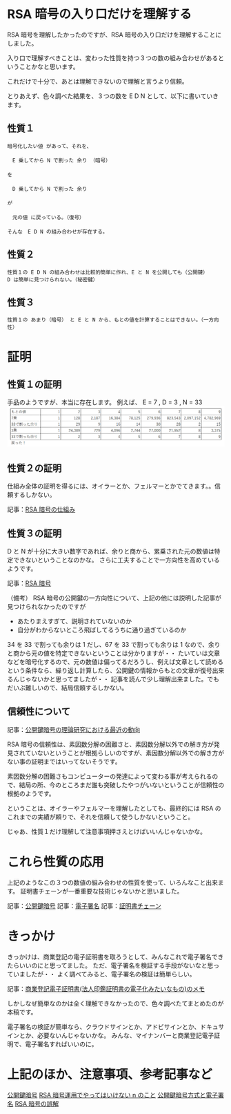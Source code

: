 # RSA 暗号の入り口だけを理解する

RSA 暗号を理解したかったのですが、RSA 暗号の入り口だけを理解することにしました。

入り口で理解すべきことは、変わった性質を持つ３つの数の組み合わせがあるということかなと思います。

これだけで十分で、あとは理解できないので理解と言うより信頼。

とりあえず、色々調べた結果を、３つの数を E D N として、以下に書いていきます。

## 性質１

```
暗号化したい値 があって、それを、

　E 乗してから N で割った 余り （暗号）

を

　D 乗してから N で割った 余り

が

　元の値 に戻っている。（復号）

そんな　E D N の組み合わせが存在する。
```

## 性質２

```
性質１の E D N の組み合わせは比較的簡単に作れ、E と N を公開しても（公開鍵）
D は簡単に見つけられない。（秘密鍵）
```

## 性質３

```
性質１の あまり（暗号） と E と N から、もとの値を計算することはできない。（一方向性）
```

# 証明

## 性質１の証明

手品のようですが、本当に存在します。 例えば、 E = 7 , D = 3 , N = 33
![](22/02/rsa-01.png)

## 性質２の証明

仕組み全体の証明を得るには、オイラーとか、フェルマーとかでてきます。。信頼するしかない。

記事：[RSA 暗号の仕組み](https://qiita.com/YutaKase6/items/cd9e26d723809dc85928)

## 性質３の証明

D と N が十分に大きい数字であれば、余りと商から、累乗された元の数値は特定できないということなのかな。
さらに工夫することで一方向性を高めているようです。

記事：[RSA 暗号](https://sehermitage.web.fc2.com/cmath/rsa.html)

（備考）
RSA 暗号の公開鍵の一方向性について、上記の他には説明した記事が見つけられなかったのですが

- あたりまえすぎて、説明されていないのか
- 自分がわからないところ飛ばしてるうちに通り過ぎているのか

34 を 33 で割っても余りは 1 だし、67 を 33 で割っても余りは 1 なので、余りと商から元の値を特定できないということは分かりますが・・
たいていは文章などを暗号化するので、元の数値は偏ってるだろうし、例えば文章として読めるという条件なら、繰り返し計算したら、公開鍵の情報からもとの文章が復号出来るんじゃないかと思ってましたが・・
記事を読んで少し理解出来ました。でもだいぶ難しいので、結局信頼するしかない。

## 信頼性について

記事：[公開鍵暗号の理論研究における最近の動向](https://www.imes.boj.or.jp/research/papers/japanese/kk18-2-6.pdf)

RSA 暗号の信頼性は、素因数分解の困難さと、素因数分解以外での解き方が発見されていないということが根拠らしいのですが、素因数分解以外での解き方がない事の証明まではいってないそうです。

素因数分解の困難さもコンピューターの発達によって変わる事が考えられるので、結局の所、今のところまだ誰も突破したやつがいないということが信頼性の根拠のようです。

ということは、オイラーやフェルマーを理解したとしても、最終的には RSA のこれまでの実績が頼りで、それを信頼して使うしかないということ。

じゃあ、性質１だけ理解して注意事項押さえとけばいいんじゃないかな。

# これら性質の応用

上記のようなこの３つの数値の組み合わせの性質を使って、いろんなこと出来ます。
証明書チェーンが一番重要な技術じゃないかと思いました。

記事：[公開鍵暗号](https://jprs.jp/glossary/index.php?ID=0226)
記事：[電子署名](https://esac.jipdec.or.jp/why-e-signature/PKI-crypto-mechanism.html#:~:text=%E5%85%AC%E9%96%8B%E9%8D%B5%E7%94%A8%E3%81%84%E3%81%A6%E7%BD%B2%E5%90%8D,%E3%81%A8%E5%91%BC%E3%81%B6%E3%81%93%E3%81%A8%E3%81%8C%E3%81%82%E3%82%8A%E3%81%BE%E3%81%99%E3%80%82)
記事：[証明書チェーン](https://qiita.com/TakahikoKawasaki/items/4c35ac38c52978805c69)

# きっかけ

きっかけは、商業登記の電子証明書を取ろうとして、みんなこれで電子署名できたらいいのにと思ってました。
ただ、電子署名を検証する手段がないなと思っていましたが・・
よく調べてみると、電子署名の検証は簡単らしい。

記事：[商業登記電子証明書(法人印鑑証明書の電子化みたいなもの)のメモ](https://qiita.com/syoyo/items/831ffa7950c814602ada)

しかしなぜ簡単なのかは全く理解できなかったので、色々調べたてまとめたのが本稿です。

電子署名の検証が簡単なら、クラウドサインとか、アドビサインとか、ドキュサインとか、必要ないんじゃないかな。
みんな、マイナンバーと商業登記電子証明で、電子署名すればいいのに。

# 上記のほか、注意事項、参考記事など

[公開鍵暗号](https://www.ieice-hbkb.org/files/01/01gun_03hen_05.pdf)
[RSA 暗号運用でやってはいけない n のこと](https://www.slideshare.net/sonickun/rsa-n-ssmjp)
[公開鍵暗号方式と電子署名](https://medium.com/blockchain-engineer-blog/%E7%A7%81%E3%81%AF%E5%85%AC%E9%96%8B%E9%8D%B5%E6%9A%97%E5%8F%B7%E6%96%B9%E5%BC%8F%E3%81%A8%E9%9B%BB%E5%AD%90%E7%BD%B2%E5%90%8D%E3%82%92%E7%90%86%E8%A7%A3%E3%81%A7%E3%81%8D%E3%81%A6%E3%81%84%E3%81%AA%E3%81%8B%E3%81%A3%E3%81%9F%E3%82%88%E3%81%86%E3%81%A7%E3%81%99-af0894c3df0b)
[RSA 暗号の誤解](https://qiita.com/angel_p_57/items/d7ffb9ec13b4dde3357d)

